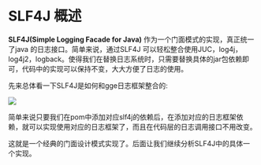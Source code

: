 # SLF4J 概述

**SLF4J(Simple Logging Facade for Java)** 作为一个门面模式的实现，真正统一了java 的日志接口。简单来说，通过SLF4J 可以轻松整合使用JUC，log4j，log4j2，logback。使得我们在替换日志系统时，只需要替换具体的jar包依赖即可，代码中的实现可以保持不变，大大方便了日志的使用。

先来总体看一下SLF4J是如何和gge日志框架整合的:

![](slf4j.png)



简单来说只要我们在pom中添加对应slf4j的依赖后，在添加对应的日志框架依赖，就可以实现使用对应的日志框架了，而且在代码层的日志调用接口不用改变。

这就是一个经典的门面设计模式实现了。后面让我们继续分析SLF4J中的具体一个实现。